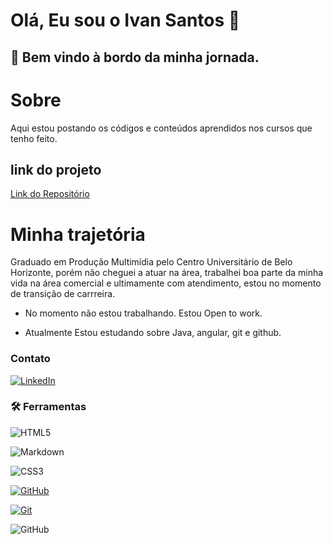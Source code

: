 # Olá, Eu sou o Ivan Santos 👋<br>

 ## 🚀  Bem vindo à bordo da minha jornada.

# Sobre
Aqui estou postando os códigos e conteúdos aprendidos nos cursos que tenho feito. 

## link do projeto
 [Link do Repositório ]( https://github.com/Ivan-Snts/dio-lab-open-source.git) 


# Minha trajetória
Graduado em Produção Multimídia pelo Centro Universitário de Belo Horizonte, porém não cheguei a atuar na área, trabalhei boa parte da minha vida na área comercial e ultimamente com atendimento, estou no momento de transição de carrreira.

* No momento não estou trabalhando. Estou Open to work.

* Atualmente Estou estudando sobre Java, angular, git e github.


### Contato 

[![LinkedIn](https://img.shields.io/badge/LinkedIn-000?style=for-the-badge&logo=linkedin&logoColor=0E76A8)](https://www.linkedin.com/in/ivan-santos-m/)

### 🛠 Ferramentas

![HTML5](https://img.shields.io/badge/HTML5-000?style=for-the-badge&logo=html5)
	
![Markdown](https://img.shields.io/badge/Markdown-000?style=for-the-badge&logo=markdown)

![CSS3](https://img.shields.io/badge/CSS3-000?style=for-the-badge&logo=css3&logoColor=264CE4)

[![GitHub](https://img.shields.io/badge/GitHub-000?style=for-the-badge&logo=github&logoColor=30A3DC)](https://docs.github.com/)

[![Git](https://img.shields.io/badge/Git-000?style=for-the-badge&logo=git&logoColor=E94D5F)](https://git-scm.com/doc) 

![ GitHub](https://github-readme-stats.vercel.app/api?username=Ivan-Snts&theme=transparent&bg_color=000&border_color=30A3DC&show_icons=true&icon_color=30A3DC&title_color=E94D5F&text_color=FFF)

